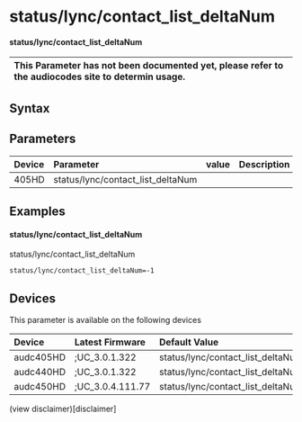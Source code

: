 ﻿---
description: status/lync/contact_list_deltaNum
search: false
---

# status/lync/contact_list_deltaNum

#### status/lync/contact_list_deltaNum


| This Parameter has not been documented yet, please refer to the audiocodes site to determin usage.  | 
| :--- |

## Syntax

## Parameters
|Device|Parameter|value|Description|
|:---|:---|:---|:---|
| 405HD | status/lync/contact_list_deltaNum |  |  |

## Examples
#### status/lync/contact_list_deltaNum

status/lync/contact_list_deltaNum

```
status/lync/contact_list_deltaNum=-1
```

## Devices
This parameter is available on the following devices

| Device | Latest Firmware | Default Value |
|:---|:---|:---|
| audc405HD | ;UC_3.0.1.322 | status/lync/contact_list_deltaNum=-1 
| audc440HD | ;UC_3.0.1.322 | status/lync/contact_list_deltaNum=-1 
| audc450HD | ;UC_3.0.4.111.77 | status/lync/contact_list_deltaNum=-1 

(view disclaimer)[disclaimer]
